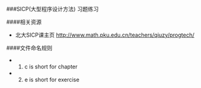 ###SICP(大型程序设计方法) 习题练习

####相关资源
 * 北大SICP课主页 http://www.math.pku.edu.cn/teachers/qiuzy/progtech/

####文件命名规则
 * 1. c is short for chapter
 * 2. e is short for exercise
